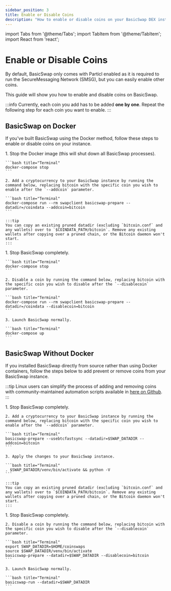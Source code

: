 ```yaml
---
sidebar_position: 3
title: Enable or Disable Coins
description: "How to enable or disable coins on your BasicSwap DEX instance"
---
```


import Tabs from '@theme/Tabs';
import TabItem from '@theme/TabItem';
import React from 'react';

# Enable or Disable Coins

By default, BasicSwap only comes with Particl enabled as it is required to run the SecureMessaging Network (SMSG), but you can easily enable other coins.

This guide will show you how to enable and disable coins on BasicSwap.

:::info
Currently, each coin you add has to be added **one by one**. Repeat the following step for each coin you want to enable.
:::

## BasicSwap on Docker

If you've built BasicSwap using the Docker method, follow these steps to enable or disable coins on your instance.

<Tabs groupId="coin-management-docker">
  <TabItem value="enable-coins-docker" label="Enable Coins">
    1. Stop the Docker image (this will shut down all BasicSwap processes).
    
    ```bash title="Terminal"
    docker-compose stop
    ```
    
    2. Add a cryptocurrency to your BasicSwap instance by running the command below, replacing bitcoin with the specific coin you wish to enable after the `--addcoin` parameter.
    
    ```bash title="Terminal"
    docker-compose run --rm swapclient basicswap-prepare --datadir=/coindata --addcoin=bitcoin
    ```

    :::tip
    You can copy an existing pruned datadir (excluding `bitcoin.conf` and any wallets) over to `$COINDATA_PATH/bitcoin`. Remove any existing wallets after copying over a pruned chain, or the Bitcoin daemon won't start.
    :::
  </TabItem>
  <TabItem value="disable-coins-docker" label="Disable Coins">
    1. Stop BasicSwap completely.
    
    ```bash title="Terminal"
    docker-compose stop
    ```

    2. Disable a coin by running the command below, replacing bitcoin with the specific coin you wish to disable after the `--disablecoin` parameter.
    
    ```bash title="Terminal"
    docker-compose run --rm swapclient basicswap-prepare --datadir=/coindata --disablecoin=bitcoin
    ```
    
    3. Launch BasicSwap normally.
    
    ```bash title="Terminal"
    docker-compose up
    ```
  </TabItem>
</Tabs>

## BasicSwap Without Docker

If you installed BasicSwap directly from source rather than using Docker containers, follow the steps below to add  prevent or remove coins from your BasicSwap instance.

:::tip
Linux users can simplify the process of adding and removing coins with community-maintained automation scripts available in [here on Github](https://github.com/nahuhh/basicswap-bash/releases). 
:::

<Tabs groupId="coin-management-no-docker">
  <TabItem value="enable-coins-no-docker" label="Enable Coins">
    1. Stop BasicSwap completely.

    2. Add a cryptocurrency to your BasicSwap instance by running the command below, replacing bitcoin with the specific coin you wish to enable after the `--addcoin` parameter.
    
    ```bash title="Terminal" 
    basicswap-prepare --usebtcfastsync --datadir=$SWAP_DATADIR --addcoin=bitcoin
    ```

    3. Apply the changes to your BasicSwap instance.
    
    ```bash title="Terminal" 
    . $SWAP_DATADIR/venv/bin/activate && python -V
    ```

    :::tip
    You can copy an existing pruned datadir (excluding `bitcoin.conf` and any wallets) over to `$COINDATA_PATH/bitcoin`. Remove any existing wallets after copying over a pruned chain, or the Bitcoin daemon won't start.
    :::
  </TabItem>
  <TabItem value="disable-coins-no-docker" label="Disable Coins">
    1. Stop BasicSwap completely.

    2. Disable a coin by running the command below, replacing bitcoin with the specific coin you wish to disable after the `--disablecoin` parameter.
    
    ```bash title="Terminal"
    export SWAP_DATADIR=$HOME/coinswaps
    source $SWAP_DATADIR/venv/bin/activate
    basicswap-prepare --datadir=$SWAP_DATADIR --disablecoin=bitcoin
    ```

    3. Launch BasicSwap normally.
    
    ```bash title="Terminal"
    basicswap-run --datadir=$SWAP_DATADIR
    ```

  </TabItem>
</Tabs>
